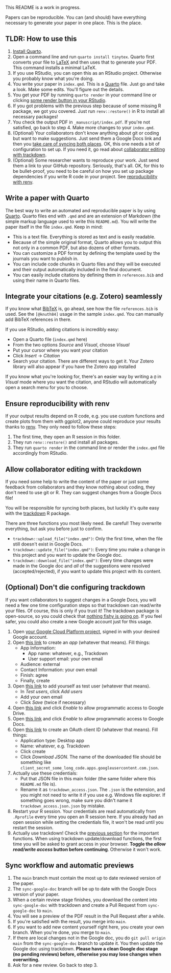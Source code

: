 This README is a work in progress.

Papers can be reproducible. You can (and should) have everything necessary to generate your paper in one place. This is the place.

## TLDR: How to use this

1. [Install Quarto](https://quarto.org/docs/get-started/).
2. Open a command line and run `quarto install tinytex`. Quarto first converts your file to [LaTeX](https://en.wikipedia.org/wiki/LaTeX) and then uses that to generate your PDF. This command installs a minimal LaTeX.
3. If you use RStudio, you can open this as an RStudio project. Otherwise you probably know what you're doing.
4. You write your paper in `index.qmd`. This is a [Quarto](https://quarto.org/) file. Just go and take a look. Make some edits. You'll figure out the details.
5. You get your PDF by running `quarto render` in your command line or clicking [some render button in your RStudio](https://quarto.org/docs/get-started/hello/rstudio.html#rendering).
6. If you got problems with the previous step because of some missing R package, we got you covered. Just run `renv::restore()` in R to install all necessary packages!
7. You check the output PDF in `_manuscript/index.pdf`. If you're not satisfied, go back to step 4. Make more changes to your `index.qmd`.
8. (Optional) Your collaborators don't know anything about git or coding but want to make suggestions. Just send them a Google Docs link and then you [take care of syncing both places](#sync-workflow-and-automatic-previews). OK, this one needs a bit of configuration to set up. If you need it, go read about [collaborator editing with trackdown](#allow-collaborator-editing-with-trackdown).
9. (Optional) Some researcher wants to reproduce your work. Just send them a link to your GitHub repository. Seriously, that's all. OK, for this to be bullet-proof, you need to be careful on how you set up package dependencies if you write R code in your project. See [reproducibility with renv](#ensure-reproducibility-with-renv).

## Write a paper with Quarto

The best way to write an automated and reproducible paper is by using [Quarto](https://quarto.org/). Quarto files end with `.qmd` and are an extension of Markdown (the simple markup language used to write this `README.md`). You will write the paper itself in the file `index.qmd`. Keep in mind:

- This is a text file. Everything is stored as text and is easily readable.
- Because of the simple original format, Quarto allows you to output this not only in a common PDF, but also dozens of other formats.
- You can customize a PDF format by defining the template used by the journals you want to publish in.
- You can include code chunks in Quarto files and they will be executed and their output automatically included in the final document.
- You can easily include citations by defining them in `references.bib` and using their name in Quarto files.

## Integrate your citations (e.g. Zotero) seamlessly

If you know what [BibTeX](https://www.bibtex.org/) is, go ahead, see how the file `references.bib` is used. See the `[@knuth84]` usage in the sample `index.qmd`. You can manually add BibTeX references in there.

If you use RStudio, adding citations is incredibly easy:

- Open a Quarto file (`index.qmd` here)
- From the two options _Source_ and _Visual_, choose _Visual_
- Put your cursor where you want your citation
- Click _Insert_ -> _Citation_
- Search your citation. There are different ways to get it. Your Zotero library will also appear if you have the Zotero app installed

If you know what you're looking for, there's an easier way by writing a `@` in _Visual_ mode where you want the citation, and RStudio will automatically open a search menu for you to choose.

## Ensure reproducibility with renv

If your output results depend on R code, e.g. you use custom functions and create plots from them with ggplot2, anyone could reproduce your results thanks to [renv](https://pkgs.rstudio.com/renv/). They only need to follow these steps:

1. The first time, they open an R session in this folder.
2. They run `renv::restore()` and install all packages.
3. They run `quarto render` in the command line or render the `index.qmd` file accordingly from RStudio.

## Allow collaborator editing with trackdown

If you need some help to write the content of the paper or just some feedback from collaborators and they know nothing about coding, they don't need to use git or R. They can suggest changes from a Google Docs file!

You will be responsible for syncing both places, but luckily it's quite easy with the [trackdown](https://claudiozandonella.github.io/trackdown/) R package.

There are three functions you most likely need. Be careful! They overwrite everything, but ask you before just to confirm.
  - `trackdown::upload_file("index.qmd")`: Only the first time, when the file still doesn't exist in Google Docs.
  - `trackdown::update_file("index.qmd")`: Every time you make a change in this project and you want to update the Google doc.
  - `trackdown::download_file("index.qmd")`: Every time changes were made in the Google doc and *all* of the suggestions were resolved (accepted/rejected), if you want to update this project with its content.

## (Optional) Don't die configuring trackdown

If you want collaborators to suggest changes in a Google Docs, you will need a few one time configuration steps so that trackdown can read/write your files. Of course, this is only if you trust it! The trackdown package is open-source, so you could check that [nothing fishy is going on](https://github.com/ClaudioZandonella/trackdown). If you feel safer, you could also create a new Google account just for this usage.

1. Open [your Google Cloud Platform project](https://console.cloud.google.com/), signed in with your desired Google account.
2. Open [this link](https://console.cloud.google.com/auth/overview/create) to create an _app_ (whatever that means). Fill things:
    - App Information:
        - App name: whatever, e.g., Trackdown
        - User support email: your own email
    - Audience: external
    - Contact Information: your own email
    - Finish: agree
    - Finally, create
3. Open [this link](https://console.cloud.google.com/auth/audience) to add yourself as test user (whatever that means).
    - In _Test users_, click _Add users_
    - Add your own email
    - Click _Save_ (twice if necessary)
4. Open [this link](https://console.cloud.google.com/apis/library/drive.googleapis.com) and click _Enable_ to allow programmatic access to Google Drive.
5. Open [this link](https://console.cloud.google.com/apis/library/docs.googleapis.com) and click _Enable_ to allow programmatic access to Google Docs.
6. Open [this link](https://console.cloud.google.com/auth/clients/create) to create an OAuth client ID (whatever that means). Fill things:
    - Application type: Desktop app
    - Name: whatever, e.g. Trackdown
    - Click create
    - Click  _Download JSON_. The name of the downloaded file should be something like `client_secret_some_long_code.apps.googleusercontent.com.json`.
7. Actually use these credentials:
    - Put that JSON file in this main folder (the same folder where this `README.md` file is).
    - Rename it as `trackdown_access.json`. The `.json` is the extension, and you might not need to write it if you use e.g. Windows file explorer. If something goes wrong, make sure you didn't name it `trackdown_access.json.json` by mistake.
8. Restart your R session. Your credentials are read automatically from `.Rprofile` every time you open an R session here. If you already had an open session while setting the credentials file, it won't be read until you restart the session.
9. Actually use trackdown! Check the [previous section](#allow-collaborator-editing-with-trackdown) for the important functions. When using trackdown update/download functions, the first time you will be asked to grant access in your browser. **Toggle the _allow read/write access_ button before continuing**. Otherwise it won't work.

## Sync workflow and automatic previews

1. The `main` branch must contain the most up to date reviewed version of the paper.
2. The `sync-google-doc` branch will be up to date with the Google Docs version of your paper.
3. When a certain review stage finishes, you download the content into `sync-google-doc` with trackdown and create a Pull Request from `sync-google-doc` to `main`.
4. You will see a preview of the PDF result in the Pull Request after a while.
5. If you're satisfied with the result, you merge into `main`.
6. If you want to add new content yourself right here, you create your own branch. When you're done, you merge to `main`.
7. If there are local changes not in the Google doc, you do `git pull origin main` from the `sync-google-doc` branch to update it. You then update the Google doc using trackdown. **Please have a clean Google doc stage (no pending reviews) before, otherwise you may lose changes when overwriting.**
8. Ask for a new review. Go back to step 3.
